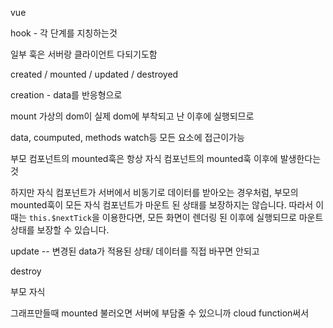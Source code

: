 vue 

hook - 각 단계를 지칭하는것

일부 훅은 서버랑 클라이언트 다되기도함

created / mounted  / updated / destroyed

creation - data를 반응형으로 

mount 가상의 dom이 실제 dom에 부착되고 난 이후에 실행되므로 

data, coumputed, methods watch등 모든 요소에 접근이가능

부모 컴포넌트의 mounted훅은 항상 자식 컴포넌트의 mounted훅 이후에 발생한다는 것

하지만 자식 컴포넌트가 서버에서 비동기로 데이터를 받아오는 경우처럼, 부모의 mounted훅이 모든 자식 컴포넌트가 마운트 된 상태를 보장하지는 않습니다. 따라서 이때는 `this.$nextTick`을 이용한다면, 모든 화면이 렌더링 된 이후에 실행되므로 마운트 상태를 보장할 수 있습니다.



update -- 변경된 data가 적용된 상태/ 데이터를 직접 바꾸면 안되고

destroy



부모 자식

그래프만들때 mounted 불러오면 서버에 부담줄 수 있으니까  cloud function써서 
